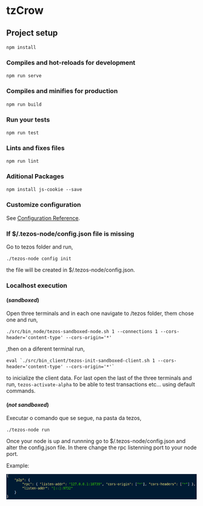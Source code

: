 # tzCrow

## Project setup
```
npm install
```

### Compiles and hot-reloads for development
```
npm run serve
```

### Compiles and minifies for production
```
npm run build
```

### Run your tests
```
npm run test
```

### Lints and fixes files
```
npm run lint
```

### Aditional Packages
```
npm install js-cookie --save
```

### Customize configuration
See [Configuration Reference](https://cli.vuejs.org/config/).

### If $/.tezos-node/config.json file is missing
Go to tezos folder and run, 
```
./tezos-node config init
```
the file will be created in $/.tezos-node/config.json.

### Localhost execution 
#### (*sandboxed*)
Open three terminals and in each one navigate to /tezos folder, them chose one and run, 
```
./src/bin_node/tezos-sandboxed-node.sh 1 --connections 1 --cors-header='content-type' --cors-origin='*'
```
,then on a diferent terminal run,
```
eval `./src/bin_client/tezos-init-sandboxed-client.sh 1 --cors-header='content-type' --cors-origin='*'`

```
to inicialize the client data.
For last open the last of the three terminals and run,
` tezos-activate-alpha `
to be able to test transactions etc... using default commands.

#### (*not sandboxed*)
Executar o comando que se segue, na pasta da tezos,
```
./tezos-node run
```

Once your node is up and runnning go to $/.tezos-node/config.json and alter the config.json file.
In there change the rpc listenning port to your node port.

Example:

![rpcConnection](src/assets/rpcConn.png)


